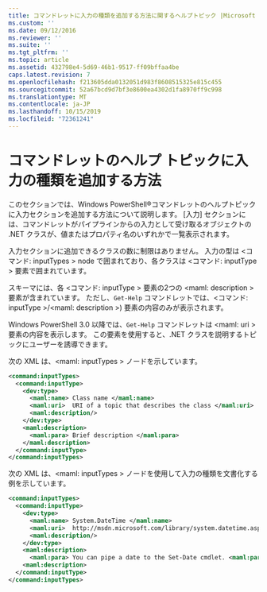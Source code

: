 ```yaml
---
title: コマンドレットに入力の種類を追加する方法に関するヘルプトピック |Microsoft Docs
ms.custom: ''
ms.date: 09/12/2016
ms.reviewer: ''
ms.suite: ''
ms.tgt_pltfrm: ''
ms.topic: article
ms.assetid: 432798e4-5d69-46b1-9517-ff09bffaa4be
caps.latest.revision: 7
ms.openlocfilehash: f213605dda0132051d983f8608515325e815c455
ms.sourcegitcommit: 52a67bcd9d7bf3e8600ea4302d1fa8970ff9c998
ms.translationtype: MT
ms.contentlocale: ja-JP
ms.lasthandoff: 10/15/2019
ms.locfileid: "72361241"
---
```

# <a name="how-to-add-input-types-to-a-cmdlet-help-topic"></a>コマンドレットのヘルプ トピックに入力の種類を追加する方法

このセクションでは、Windows PowerShell®コマンドレットのヘルプトピックに入力セクションを追加する方法について説明します。 [入力] セクションには、コマンドレットがパイプラインからの入力として受け取るオブジェクトの .NET クラスが、値またはプロパティ名のいずれかで一覧表示されます。

入力セクションに追加できるクラスの数に制限はありません。 入力の型は \<コマンド: inputTypes > node で囲まれており、各クラスは \<コマンド: inputType > 要素で囲まれています。

スキーマには、各 \<コマンド: inputType > 要素の2つの \<maml: description > 要素が含まれています。 ただし、`Get-Help` コマンドレットでは、\<コマンド: inputType >/\<maml: description >) 要素の内容のみが表示されます。

Windows PowerShell 3.0 以降では、`Get-Help` コマンドレットは \<maml: uri > 要素の内容を表示します。 この要素を使用すると、.NET クラスを説明するトピックにユーザーを誘導できます。

次の XML は、\<maml: inputTypes > ノードを示しています。

```xml
<command:inputTypes>
  <command:inputType>
    <dev:type>
      <maml:name> Class name </maml:name>
      <maml:uri>  URI of a topic that describes the class </maml:uri>
      <maml:description/>
    </dev:type>
    <maml:description>
      <maml:para> Brief description </maml:para>
    </maml:description>
  </command:inputType>
</command:inputTypes>
```

次の XML は、\<maml: inputTypes > ノードを使用して入力の種類を文書化する例を示しています。

```xml
<command:inputTypes>
  <command:inputType>
    <dev:type>
      <maml:name> System.DateTime </maml:name>
      <maml:uri>  http://msdn.microsoft.com/library/system.datetime.aspx </maml:uri>
      <maml:description/>
    </dev:type>
    <maml:description>
      <maml:para> You can pipe a date to the Set-Date cmdlet. <maml:para>
    <maml:description>
  </command:inputType>
</command:inputTypes>
```